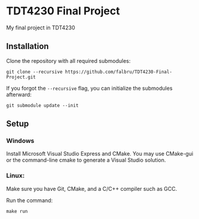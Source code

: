 # TDT4230 Final Project

My final project in TDT4230

## Installation

Clone the repository with all required submodules:

	git clone --recursive https://github.com/falbru/TDT4230-Final-Project.git

If you forgot the `--recursive` flag, you can initialize the submodules afterward:

	git submodule update --init


## Setup

### Windows

Install Microsoft Visual Studio Express and CMake.
You may use CMake-gui or the command-line cmake to generate a Visual Studio solution.

### Linux:

Make sure you have Git, CMake, and a C/C++ compiler such as GCC.

Run the command:

	make run
